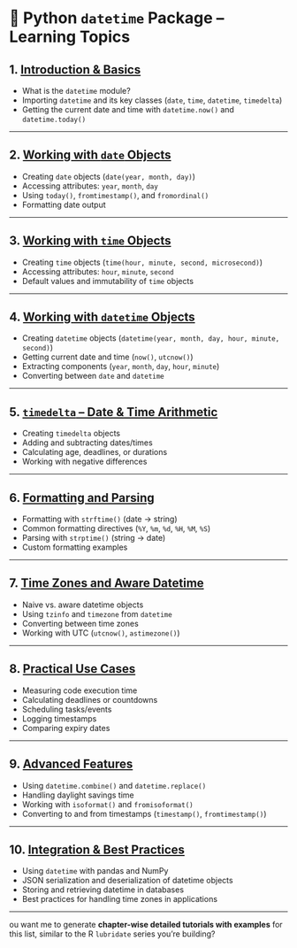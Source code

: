 # 📘 Python `datetime` Package – Learning Topics

## 1. [**Introduction & Basics**](https://github.com/fromsantanu/LLM-Based-Agentic-Systems/blob/main/Datetime/p01.md)

* What is the `datetime` module?
* Importing `datetime` and its key classes (`date`, `time`, `datetime`, `timedelta`)
* Getting the current date and time with `datetime.now()` and `datetime.today()`

---

## 2. [**Working with `date` Objects**](https://github.com/fromsantanu/LLM-Based-Agentic-Systems/blob/main/Datetime/p02.md)

* Creating `date` objects (`date(year, month, day)`)
* Accessing attributes: `year`, `month`, `day`
* Using `today()`, `fromtimestamp()`, and `fromordinal()`
* Formatting date output

---

## 3. [**Working with `time` Objects**](https://github.com/fromsantanu/LLM-Based-Agentic-Systems/blob/main/Datetime/p03.md)

* Creating `time` objects (`time(hour, minute, second, microsecond)`)
* Accessing attributes: `hour`, `minute`, `second`
* Default values and immutability of `time` objects

---

## 4. [**Working with `datetime` Objects**](https://github.com/fromsantanu/LLM-Based-Agentic-Systems/blob/main/Datetime/p04.md)

* Creating `datetime` objects (`datetime(year, month, day, hour, minute, second)`)
* Getting current date and time (`now()`, `utcnow()`)
* Extracting components (`year`, `month`, `day`, `hour`, `minute`)
* Converting between `date` and `datetime`

---

## 5. [**`timedelta` – Date & Time Arithmetic**](https://github.com/fromsantanu/LLM-Based-Agentic-Systems/blob/main/Datetime/p05.md)

* Creating `timedelta` objects
* Adding and subtracting dates/times
* Calculating age, deadlines, or durations
* Working with negative differences

---

## 6. [**Formatting and Parsing**](https://github.com/fromsantanu/LLM-Based-Agentic-Systems/blob/main/Datetime/p06.md)

* Formatting with `strftime()` (date → string)
* Common formatting directives (`%Y`, `%m`, `%d`, `%H`, `%M`, `%S`)
* Parsing with `strptime()` (string → date)
* Custom formatting examples

---

## 7. [**Time Zones and Aware Datetime**](https://github.com/fromsantanu/LLM-Based-Agentic-Systems/blob/main/Datetime/p07.md)

* Naive vs. aware datetime objects
* Using `tzinfo` and `timezone` from `datetime`
* Converting between time zones
* Working with UTC (`utcnow()`, `astimezone()`)

---

## 8. [**Practical Use Cases**](https://github.com/fromsantanu/LLM-Based-Agentic-Systems/blob/main/Datetime/p08.md)

* Measuring code execution time
* Calculating deadlines or countdowns
* Scheduling tasks/events
* Logging timestamps
* Comparing expiry dates

---

## 9. [**Advanced Features**](https://github.com/fromsantanu/LLM-Based-Agentic-Systems/blob/main/Datetime/p09.md)

* Using `datetime.combine()` and `datetime.replace()`
* Handling daylight savings time
* Working with `isoformat()` and `fromisoformat()`
* Converting to and from timestamps (`timestamp()`, `fromtimestamp()`)

---

## 10. [**Integration & Best Practices**](https://github.com/fromsantanu/LLM-Based-Agentic-Systems/blob/main/Datetime/p10.md)

* Using `datetime` with pandas and NumPy
* JSON serialization and deserialization of datetime objects
* Storing and retrieving datetime in databases
* Best practices for handling time zones in applications

---
ou want me to generate **chapter-wise detailed tutorials with examples** for this list, similar to the R `lubridate` series you’re building?

